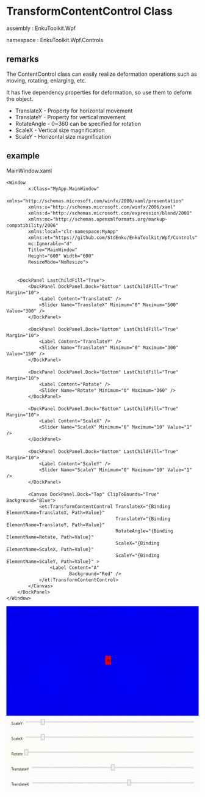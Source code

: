 # TransformContentControl Class

assembly : EnkuToolkit.Wpf

namespace : EnkuToolkit.Wpf.Controls

## remarks

The ContentControl class can easily realize deformation operations such as moving, rotating, enlarging, etc.

It has five dependency properties for deformation, so use them to deform the object.

- TranslateX - Property for horizontal movement
- TranslateY - Property for vertical movement
- RotateAngle - 0~360 can be specified for rotation
- ScaleX - Vertical size magnification
- ScaleY - Horizontal size magnification

## example

MainWindow.xaml

```xaml
<Window
        x:Class="MyApp.MainWindow"
        xmlns="http://schemas.microsoft.com/winfx/2006/xaml/presentation"
        xmlns:x="http://schemas.microsoft.com/winfx/2006/xaml"
        xmlns:d="http://schemas.microsoft.com/expression/blend/2008"
        xmlns:mc="http://schemas.openxmlformats.org/markup-compatibility/2006"
        xmlns:local="clr-namespace:MyApp"
        xmlns:et="https://github.com/StdEnku/EnkuToolkit/Wpf/Controls"
        mc:Ignorable="d"
        Title="MainWindow" 
        Height="600" Width="600"
        ResizeMode="NoResize">


    <DockPanel LastChildFill="True">
        <DockPanel DockPanel.Dock="Bottom" LastChildFill="True" Margin="10">
            <Label Content="TranslateX" />
            <Slider Name="TranslateX" Minimum="0" Maximum="500" Value="300" />
        </DockPanel>

        <DockPanel DockPanel.Dock="Bottom" LastChildFill="True" Margin="10">
            <Label Content="TranslateY" />
            <Slider Name="TranslateY" Minimum="0" Maximum="300" Value="150" />
        </DockPanel>

        <DockPanel DockPanel.Dock="Bottom" LastChildFill="True"  Margin="10">
            <Label Content="Rotate" />
            <Slider Name="Rotate" Minimum="0" Maximum="360" />
        </DockPanel>

        <DockPanel DockPanel.Dock="Bottom" LastChildFill="True"  Margin="10">
            <Label Content="ScaleX" />
            <Slider Name="ScaleX" Minimum="0" Maximum="10" Value="1" />
        </DockPanel>

        <DockPanel DockPanel.Dock="Bottom" LastChildFill="True"  Margin="10">
            <Label Content="ScaleY" />
            <Slider Name="ScaleY" Minimum="0" Maximum="10" Value="1" />
        </DockPanel>

        <Canvas DockPanel.Dock="Top" ClipToBounds="True" Background="Blue">
            <et:TransformContentControl TranslateX="{Binding ElementName=TranslateX, Path=Value}"
                                        TranslateY="{Binding ElementName=TranslateY, Path=Value}"
                                        RotateAngle="{Binding ElementName=Rotate, Path=Value}"
                                        ScaleX="{Binding ElementName=ScaleX, Path=Value}" 
                                        ScaleY="{Binding ElementName=ScaleY, Path=Value}" >
                <Label Content="A" 
                       Background="Red" />
            </et:TransformContentControl>
        </Canvas>
    </DockPanel>
</Window>

```

![result](./imgs/TransformContentControl1.gif)